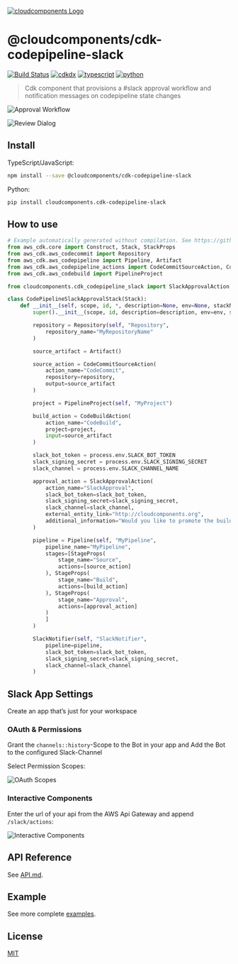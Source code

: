 [![cloudcomponents Logo](https://raw.githubusercontent.com/cloudcomponents/cdk-constructs/master/logo.png)](https://github.com/cloudcomponents/cdk-constructs)

# @cloudcomponents/cdk-codepipeline-slack

[![Build Status](https://travis-ci.org/cloudcomponents/cdk-constructs.svg?branch=master)](https://travis-ci.org/cloudcomponents/cdk-constructs)
[![cdkdx](https://img.shields.io/badge/buildtool-cdkdx-blue.svg)](https://github.com/hupe1980/cdkdx)
[![typescript](https://img.shields.io/badge/jsii-typescript-blueviolet.svg)](https://www.npmjs.com/package/@cloudcomponents/cdk-codepipeline-slack)
[![python](https://img.shields.io/badge/jsii-python-blueviolet.svg)](https://pypi.org/project/cloudcomponents.cdk-codepipeline-slack/)

> Cdk component that provisions a #slack approval workflow and notification messages on codepipeline state changes

![Approval Workflow](https://raw.githubusercontent.com/cloudcomponents/cdk-constructs/master/packages/cdk-codepipeline-slack/assets/approval_workflow.png)

![Review Dialog](https://raw.githubusercontent.com/cloudcomponents/cdk-constructs/master/packages/cdk-codepipeline-slack/assets/review_dialog.png)

## Install

TypeScript/JavaScript:

```bash
npm install --save @cloudcomponents/cdk-codepipeline-slack
```

Python:

```bash
pip install cloudcomponents.cdk-codepipeline-slack
```

## How to use

```python
# Example automatically generated without compilation. See https://github.com/aws/jsii/issues/826
from aws_cdk.core import Construct, Stack, StackProps
from aws_cdk.aws_codecommit import Repository
from aws_cdk.aws_codepipeline import Pipeline, Artifact
from aws_cdk.aws_codepipeline_actions import CodeCommitSourceAction, CodeBuildAction
from aws_cdk.aws_codebuild import PipelineProject

from cloudcomponents.cdk_codepipeline_slack import SlackApprovalAction, SlackNotifier

class CodePipelineSlackApprovalStack(Stack):
    def __init__(self, scope, id, *, description=None, env=None, stackName=None, tags=None, synthesizer=None, terminationProtection=None, analyticsReporting=None):
        super().__init__(scope, id, description=description, env=env, stackName=stackName, tags=tags, synthesizer=synthesizer, terminationProtection=terminationProtection, analyticsReporting=analyticsReporting)

        repository = Repository(self, "Repository",
            repository_name="MyRepositoryName"
        )

        source_artifact = Artifact()

        source_action = CodeCommitSourceAction(
            action_name="CodeCommit",
            repository=repository,
            output=source_artifact
        )

        project = PipelineProject(self, "MyProject")

        build_action = CodeBuildAction(
            action_name="CodeBuild",
            project=project,
            input=source_artifact
        )

        slack_bot_token = process.env.SLACK_BOT_TOKEN
        slack_signing_secret = process.env.SLACK_SIGNING_SECRET
        slack_channel = process.env.SLACK_CHANNEL_NAME

        approval_action = SlackApprovalAction(
            action_name="SlackApproval",
            slack_bot_token=slack_bot_token,
            slack_signing_secret=slack_signing_secret,
            slack_channel=slack_channel,
            external_entity_link="http://cloudcomponents.org",
            additional_information="Would you like to promote the build to production?"
        )

        pipeline = Pipeline(self, "MyPipeline",
            pipeline_name="MyPipeline",
            stages=[StageProps(
                stage_name="Source",
                actions=[source_action]
            ), StageProps(
                stage_name="Build",
                actions=[build_action]
            ), StageProps(
                stage_name="Approval",
                actions=[approval_action]
            )
            ]
        )

        SlackNotifier(self, "SlackNotifier",
            pipeline=pipeline,
            slack_bot_token=slack_bot_token,
            slack_signing_secret=slack_signing_secret,
            slack_channel=slack_channel
        )
```

## Slack App Settings

Create an app that’s just for your workspace

### OAuth & Permissions

Grant the `channels::history`-Scope to the Bot in your app and Add the Bot to the configured Slack-Channel

Select Permission Scopes:

![OAuth Scopes](https://raw.githubusercontent.com/cloudcomponents/cdk-constructs/master/packages/cdk-codepipeline-slack/assets/oauth_scope.png)

### Interactive Components

Enter the url of your api from the AWS Api Gateway and append `/slack/actions`:

![Interactive Components](https://raw.githubusercontent.com/cloudcomponents/cdk-constructs/master/packages/cdk-codepipeline-slack/assets/interactive_components.png)

## API Reference

See [API.md](https://github.com/cloudcomponents/cdk-constructs/tree/master/packages/cdk-codepipeline-slack/API.md).

## Example

See more complete [examples](https://github.com/cloudcomponents/cdk-constructs/tree/master/examples).

## License

[MIT](https://github.com/cloudcomponents/cdk-constructs/tree/master/packages/cdk-codepipeline-slack/LICENSE)
